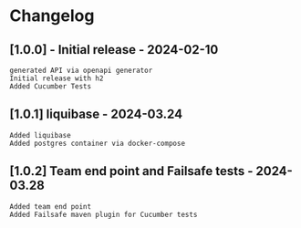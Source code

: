# Changelog

## [1.0.0] - Initial release - 2024-02-10
	generated API via openapi generator
    Initial release with h2
    Added Cucumber Tests 

## [1.0.1] liquibase - 2024-03.24 
    Added liquibase
    Added postgres container via docker-compose

## [1.0.2] Team end point and Failsafe tests - 2024-03.28
    Added team end point
    Added Failsafe maven plugin for Cucumber tests
    
